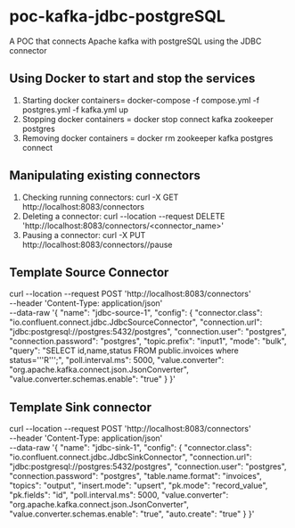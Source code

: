 # poc-kafka-jdbc-postgreSQL
 A POC that connects Apache kafka with postgreSQL using the JDBC connector

 ## Using Docker to start and stop the services
 1) Starting docker containers= docker-compose -f compose.yml -f postgres.yml -f kafka.yml up
 2) Stopping docker containers = docker stop connect kafka zookeeper postgres
 3) Removing docker containers = docker rm zookeeper kafka postgres connect

 ## Manipulating existing connectors
 1) Checking running connectors: curl -X GET http://localhost:8083/connectors
 2) Deleting a connector: curl --location --request DELETE 'http://localhost:8083/connectors/<connector_name>'
 3) Pausing a connector: curl -X PUT http://localhost:8083/connectors/<connector-name>/pause

 ## Template Source Connector
 curl --location --request POST 'http://localhost:8083/connectors' \
--header 'Content-Type: application/json' \
--data-raw '{
    "name": "jdbc-source-1",
    "config": {
        "connector.class": "io.confluent.connect.jdbc.JdbcSourceConnector",
        "connection.url": "jdbc:postgresql://postgres:5432/postgres",
        "connection.user": "postgres",
        "connection.password": "postgres",
        "topic.prefix": "input1",
        "mode": "bulk",
        "query": "SELECT id,name,status FROM public.invoices where status='\''R'\'';",
        "poll.interval.ms": 5000,
        "value.converter": "org.apache.kafka.connect.json.JsonConverter",
        "value.converter.schemas.enable": "true"
    }
}'

## Template Sink connector
curl --location --request POST 'http://localhost:8083/connectors' \
--header 'Content-Type: application/json' \
--data-raw '{
    "name": "jdbc-sink-1",
    "config": {
        "connector.class": "io.confluent.connect.jdbc.JdbcSinkConnector",
        "connection.url": "jdbc:postgresql://postgres:5432/postgres",
        "connection.user": "postgres",
        "connection.password": "postgres",
        "table.name.format": "invoices",
        "topics": "output",
        "insert.mode": "upsert",
        "pk.mode": "record_value",
        "pk.fields": "id",
        "poll.interval.ms": 5000,
        "value.converter": "org.apache.kafka.connect.json.JsonConverter",
        "value.converter.schemas.enable": "true",
        "auto.create": "true"
    }
}'

